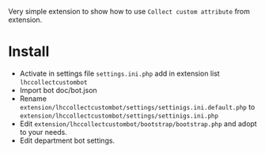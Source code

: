 Very simple extension to show how to use `Collect custom attribute` from extension.

# Install

* Activate in settings file `settings.ini.php` add in extension list `lhccollectcustombot`
* Import bot doc/bot.json
* Rename `extension/lhccollectcustombot/settings/settinigs.ini.default.php` to `extension/lhccollectcustombot/settings/settinigs.ini.php`
* Edit `extension/lhccollectcustombot/bootstrap/bootstrap.php` and adopt to your needs.
* Edit department bot settings.
